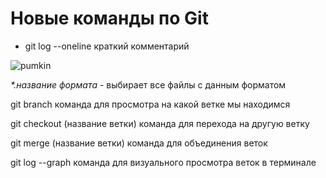 # Новые команды по Git

* git log --oneline   краткий комментарий

![pumkin](pumkin.jpg)

_*.название формата_ -  выбирает все файлы с данным форматом 

git branch   команда для просмотра на какой ветке мы находимся

git checkout (название ветки)   команда для перехода на другую ветку 

git merge (название ветки) команда для объединения веток

git log --graph  команда для визуального просмотра веток в терминале